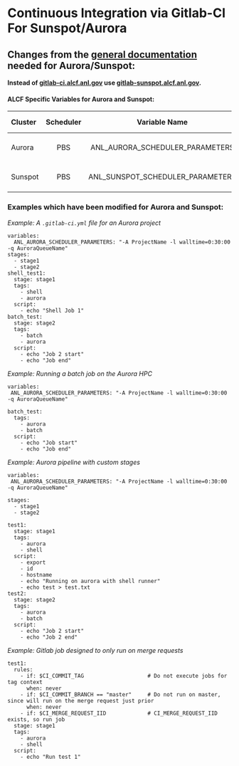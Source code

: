 # Continuous Integration via Gitlab-CI For Sunspot/Aurora

## Changes from the [general documentation](https://docs.alcf.anl.gov/services/gitlab-ci/) needed for Aurora/Sunspot:

**Instead of [gitlab-ci.alcf.anl.gov](https://gitlab-ci.alcf.anl.gov) use [gitlab-sunspot.alcf.anl.gov](https://gitlab-sunspot.alcf.anl.gov).**

#### ALCF Specific Variables for Aurora and Sunspot:
| Cluster | Scheduler | Variable Name | Support docs |
|:--------|:---------:|:-------------:|:------------:|
| Aurora | PBS       | ANL_AURORA_SCHEDULER_PARAMETERS  | [Aurora Getting Started](../aurora/getting-started-on-aurora.md) |
| Sunspot | PBS       | ANL_SUNSPOT_SCHEDULER_PARAMETERS  | [Sunspot Getting Started](../sunspot/getting-started-on-aurora.md) |



### Examples which have been modified for Aurora and Sunspot:


_Example: A `.gitlab-ci.yml` file for an Aurora project_
```
variables:
  ANL_AURORA_SCHEDULER_PARAMETERS: "-A ProjectName -l walltime=0:30:00  -q AuroraQueueName"
stages:
  - stage1
  - stage2
shell_test1:
  stage: stage1
  tags:
    - shell
    - aurora
  script:
    - echo "Shell Job 1"
batch_test:
  stage: stage2
  tags:
    - batch
    - aurora
  script:
    - echo "Job 2 start"
    - echo "Job end"
```

_Example: Running a batch job on the Aurora HPC_
```
variables:
 ANL_AURORA_SCHEDULER_PARAMETERS: "-A ProjectName -l walltime=0:30:00  -q AuroraQueueName"

batch_test:
  tags:
    - aurora
    - batch
  script:
    - echo "Job start"
    - echo "Job end"
```


_Example: Aurora pipeline with custom stages_
```
variables:
 ANL_AURORA_SCHEDULER_PARAMETERS: "-A ProjectName -l walltime=0:30:00  -q AuroraQueueName"

stages:
  - stage1
  - stage2

test1:
  stage: stage1
  tags:
    - aurora
    - shell
  script:
    - export
    - id
    - hostname
    - echo "Running on aurora with shell runner" 
    - echo test > test.txt
test2:
  stage: stage2
  tags:
    - aurora
    - batch
  script:
    - echo "Job 2 start"
    - echo "Job 2 end"
```


_Example: Gitlab job designed to only run on merge requests_
```
test1:
  rules:
    - if: $CI_COMMIT_TAG                    # Do not execute jobs for tag context
      when: never
    - if: $CI_COMMIT_BRANCH == "master"     # Do not run on master, since will run on the merge request just prior
      when: never
    - if: $CI_MERGE_REQUEST_IID             # CI_MERGE_REQUEST_IID exists, so run job
  stage: stage1
  tags:
    - aurora
    - shell
  script:
    - echo "Run test 1"
```
